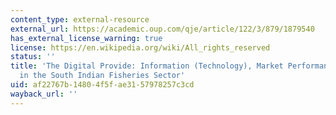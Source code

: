 ```yaml
---
content_type: external-resource
external_url: https://academic.oup.com/qje/article/122/3/879/1879540
has_external_license_warning: true
license: https://en.wikipedia.org/wiki/All_rights_reserved
status: ''
title: 'The Digital Provide: Information (Technology), Market Performance, and Welfare
  in the South Indian Fisheries Sector'
uid: af22767b-1480-4f5f-ae31-57978257c3cd
wayback_url: ''
---
```

